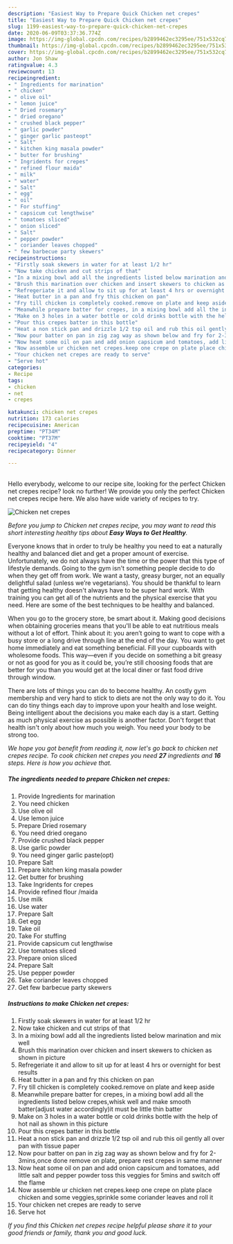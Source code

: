```yaml
---
description: "Easiest Way to Prepare Quick Chicken net crepes"
title: "Easiest Way to Prepare Quick Chicken net crepes"
slug: 1199-easiest-way-to-prepare-quick-chicken-net-crepes
date: 2020-06-09T03:37:36.774Z
image: https://img-global.cpcdn.com/recipes/b2899462ec3295ee/751x532cq70/chicken-net-crepes-recipe-main-photo.jpg
thumbnail: https://img-global.cpcdn.com/recipes/b2899462ec3295ee/751x532cq70/chicken-net-crepes-recipe-main-photo.jpg
cover: https://img-global.cpcdn.com/recipes/b2899462ec3295ee/751x532cq70/chicken-net-crepes-recipe-main-photo.jpg
author: Jon Shaw
ratingvalue: 4.3
reviewcount: 13
recipeingredient:
- " Ingredients for marination"
- " chicken"
- " olive oil"
- " lemon juice"
- " Dried rosemary"
- " dried oregano"
- " crushed black pepper"
- " garlic powder"
- " ginger garlic pasteopt"
- " Salt"
- " kitchen king masala powder"
- " butter for brushing"
- " Ingridents for crepes"
- " refined flour maida"
- " milk"
- " water"
- " Salt"
- " egg"
- " oil"
- " For stuffing"
- " capsicum cut lengthwise"
- " tomatoes sliced"
- " onion sliced"
- " Salt"
- " pepper powder"
- " coriander leaves chopped"
- " few barbecue party skewers"
recipeinstructions:
- "Firstly soak skewers in water for at least 1/2 hr"
- "Now take chicken and cut strips of that"
- "In a mixing bowl add all the ingredients listed below marination and mix well"
- "Brush this marination over chicken and insert skewers to chicken as shown in picture"
- "Refregeriate it and allow to sit up for at least 4 hrs or overnight for best results"
- "Heat butter in a pan and fry this chicken on pan"
- "Fry till chicken is completely cooked.remove on plate and keep aside"
- "Meanwhile prepare batter for crepes, in a mixing bowl add all the ingredients listed below crepes,whisk well and make smooth batter(adjust water accordingly)it must be little thin batter"
- "Make on 3 holes in a water bottle or cold drinks bottle with the help of hot nail as shown in this picture"
- "Pour this crepes batter in this bottle"
- "Heat a non stick pan and drizzle 1/2 tsp oil and rub this oil gently all over pan with tissue paper"
- "Now pour batter on pan in zig zag way as shown below and fry for 2-3mins,once done remove on plate, prepare rest crepes in same manner"
- "Now heat some oil on pan and add onion capsicum and tomatoes, add little salt and pepper powder toss this veggies for 5mins and switch off the flame"
- "Now assemble ur chicken net crepes.keep one crepe on plate place chicken and some veggies,sprinkle some coriander leaves and roll it"
- "Your chicken net crepes are ready to serve"
- "Serve hot"
categories:
- Recipe
tags:
- chicken
- net
- crepes

katakunci: chicken net crepes 
nutrition: 173 calories
recipecuisine: American
preptime: "PT34M"
cooktime: "PT37M"
recipeyield: "4"
recipecategory: Dinner

---
```

<br>
Hello everybody, welcome to our recipe site, looking for the perfect Chicken net crepes recipe? look no further! We provide you only the perfect Chicken net crepes recipe here. We also have wide variety of recipes to try.
<br>


![Chicken net crepes](https://img-global.cpcdn.com/recipes/b2899462ec3295ee/751x532cq70/chicken-net-crepes-recipe-main-photo.jpg)

<i>Before you jump to Chicken net crepes recipe, you may want to read this short interesting healthy tips about <strong>Easy Ways to Get Healthy</strong>.</i>

Everyone knows that in order to truly be healthy you need to eat a naturally healthy and balanced diet and get a proper amount of exercise. Unfortunately, we do not always have the time or the power that this type of lifestyle demands. Going to the gym isn't something people decide to do when they get off from work. We want a tasty, greasy burger, not an equally delightful salad (unless we’re vegetarians). You should be thankful to learn that getting healthy doesn't always have to be super hard work. With training you can get all of the nutrients and the physical exercise that you need. Here are some of the best techniques to be healthy and balanced.

When you go to the grocery store, be smart about it. Making good decisions when obtaining groceries means that you'll be able to eat nutritious meals without a lot of effort. Think about it: you aren’t going to want to cope with a busy store or a long drive through line at the end of the day. You want to get home immediately and eat something beneficial. Fill your cupboards with wholesome foods. This way—even if you decide on something a bit greasy or not as good for you as it could be, you’re still choosing foods that are better for you than you would get at the local diner or fast food drive through window.

There are lots of things you can do to become healthy. An costly gym membership and very hard to stick to diets are not the only way to do it. You can do tiny things each day to improve upon your health and lose weight. Being intelligent about the decisions you make each day is a start. Getting as much physical exercise as possible is another factor. Don't forget that health isn't only about how much you weigh. You need your body to be strong too. 


<i>We hope you got benefit from reading it, now let's go back to chicken net crepes recipe. To cook chicken net crepes you need <strong>27</strong> ingredients and <strong>16</strong> steps. Here is how you achieve that.
</i>

##### The ingredients needed to prepare Chicken net crepes:

1. Provide  Ingredients for marination
1. You need  chicken
1. Use  olive oil
1. Use  lemon juice
1. Prepare  Dried rosemary
1. You need  dried oregano
1. Provide  crushed black pepper
1. Use  garlic powder
1. You need  ginger garlic paste(opt)
1. Prepare  Salt
1. Prepare  kitchen king masala powder
1. Get  butter for brushing
1. Take  Ingridents for crepes
1. Provide  refined flour /maida
1. Use  milk
1. Use  water
1. Prepare  Salt
1. Get  egg
1. Take  oil
1. Take  For stuffing
1. Provide  capsicum cut lengthwise
1. Use  tomatoes sliced
1. Prepare  onion sliced
1. Prepare  Salt
1. Use  pepper powder
1. Take  coriander leaves chopped
1. Get  few barbecue party skewers


##### Instructions to make Chicken net crepes:

1. Firstly soak skewers in water for at least 1/2 hr
1. Now take chicken and cut strips of that
1. In a mixing bowl add all the ingredients listed below marination and mix well
1. Brush this marination over chicken and insert skewers to chicken as shown in picture
1. Refregeriate it and allow to sit up for at least 4 hrs or overnight for best results
1. Heat butter in a pan and fry this chicken on pan
1. Fry till chicken is completely cooked.remove on plate and keep aside
1. Meanwhile prepare batter for crepes, in a mixing bowl add all the ingredients listed below crepes,whisk well and make smooth batter(adjust water accordingly)it must be little thin batter
1. Make on 3 holes in a water bottle or cold drinks bottle with the help of hot nail as shown in this picture
1. Pour this crepes batter in this bottle
1. Heat a non stick pan and drizzle 1/2 tsp oil and rub this oil gently all over pan with tissue paper
1. Now pour batter on pan in zig zag way as shown below and fry for 2-3mins,once done remove on plate, prepare rest crepes in same manner
1. Now heat some oil on pan and add onion capsicum and tomatoes, add little salt and pepper powder toss this veggies for 5mins and switch off the flame
1. Now assemble ur chicken net crepes.keep one crepe on plate place chicken and some veggies,sprinkle some coriander leaves and roll it
1. Your chicken net crepes are ready to serve
1. Serve hot


<i>If you find this Chicken net crepes recipe helpful please share it to your good friends or family, thank you and good luck.</i>
